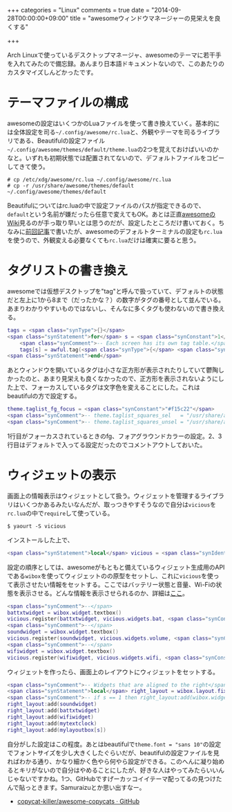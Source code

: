 +++
categories = "Linux"
comments = true
date = "2014-09-28T00:00:00+09:00"
title = "awesomeウィンドウマネージャーの見栄えを良くする"

+++

Arch Linuxで使っているデスクトップマネージャ、awesomeのテーマに若干手を入れてみたので備忘録。あんまり日本語ドキュメントないので、このあたりのカスタマイズしんどかったです。

# テーマファイルの構成

awesomeの設定はいくつかのLuaファイルを使って書き換えていく。基本的には全体設定を司る`~/.config/awesome/rc.lua`と、外観やテーマを司るライブラリである、Beautifulの設定ファイル`~/.config/awesome/themes/default/theme.lua`の2つを覚えておけばいいのかなと。いずれも初期状態では配置されてないので、デフォルトファイルをコピーしてきて使う。

```
# cp /etc/xdg/awesome/rc.lua ~/.config/awesome/rc.lua
# cp -r /usr/share/awesome/themes/default ~/.config/awesome/themes/default
```


Beautifulについてはrc.luaの中で設定ファイルのパスが指定できるので、`default`という名前が嫌だったら任意で変えてもOK。あとは正直[awesomeのWiki](http://awesome.naquadah.org/wiki/Awesome_3_configuration)見るのが手っ取り早いとは思うのだが、設定したところだけ書いておく。ちなみに[前回記事](http://chroju89.hatenablog.jp/entry/2014/09/23/190304)で書いたが、awesomeのデフォルトターミナルの設定も`rc.lua`を使うので、外観変える必要なくても`rc.lua`だけは確実に要ると思う。

# タグリストの書き換え

awesomeでは仮想デスクトップを"tag"と呼んで扱っていて、デフォルトの状態だと左上に1から8まで（だったかな？）の数字がタグの番号として並んでいる。あまりわかりやすいものではないし、そんなに多くタグも使わないので書き換える。

```lua
tags = <span class="synType">{}</span>
<span class="synStatement">for</span> s = <span class="synConstant">1</span>, screen.count() <span class="synStatement">do</span>
    <span class="synComment">-- Each screen has its own tag table.</span>
    tags[s] = awful.tag(<span class="synType">{</span> <span class="synConstant">"Firefox"</span>, <span class="synConstant">"Terminal"</span>, <span class="synConstant">"Vim"</span>, <span class="synConstant">"other"</span> <span class="synType">}</span>, s, layouts[<span class="synConstant">1</span>])
<span class="synStatement">end</span>

```


あとウィンドウを開いているタグは小さな正方形が表示されたりしていて鬱陶しかったのと、あまり見栄えも良くなかったので、正方形を表示されないようにした上で、フォーカスしているタグは文字色を変えることにした。これはbeautifulの方で設定する。

```lua
theme.taglist_fg_focus = <span class="synConstant">"#f15c22"</span>
<span class="synComment">-- theme.taglist_squares_sel   = "/usr/share/awesome/themes/default/taglist/squarefw.png"</span>
<span class="synComment">-- theme.taglist_squares_unsel = "/usr/share/awesome/themes/default/taglist/squarew.png"</span>

```


1行目がフォーカスされているときのfg、フォアグラウンドカラーの設定。2、3行目はデフォルトで入ってる設定だったのでコメントアウトしておいた。

# ウィジェットの表示

画面上の情報表示はウィジェットとして扱う。ウィジェットを管理するライブラリはいくつかあるみたいなんだが、取っつきやすそうなので自分は`vicious`を`rc.lua`の中で`require`して使っている。

```
$ yaourt -S vicious
```


インストールした上で、

```lua
<span class="synStatement">local</span> vicious = <span class="synIdentifier">require</span>(<span class="synConstant">"vicious"</span>)

```


設定の順序としては、awesomeがもともと備えているウィジェット生成用のAPIである`wibox`を使ってウィジェットのの原型をセットし、これに`vicious`を使って表示させたい情報をセットする。ここではバッテリー状態と音量、Wi-Fiの状態を表示させる。どんな情報を表示させられるのか、詳細は[ここ](http://git.sysphere.org/vicious/tree/README)。

```lua
<span class="synComment">--</span>
battxtwidget = wibox.widget.textbox()
vicious.register(battxtwidget, vicious.widgets.bat, <span class="synConstant">" Battery: <span color='#ffffff'>$2%</span> "</span>, <span class="synConstant">60</span>, <span class="synConstant">"BAT0"</span>)
<span class="synComment">--</span>
soundwidget = wibox.widget.textbox()
vicious.register(soundwidget, vicious.widgets.volume, <span class="synConstant">" Vol: <span color='#ffffff'>$1</span> "</span>, <span class="synConstant">2</span>, <span class="synConstant">"Master"</span>)
<span class="synComment">--</span>
wifiwidget = wibox.widget.textbox()
vicious.register(wifiwidget, vicious.widgets.wifi, <span class="synConstant">" Wi-Fi: <span color='#ffffff'>${ssid}</span> "</span>, <span class="synConstant">60</span>, <span class="synConstant">"wlp1s0"</span>)

```


ウィジェットを作ったら、画面上のレイアウトにウィジェットをセットする。

```lua
<span class="synComment">-- Widgets that are aligned to the right</span>
<span class="synStatement">local</span> right_layout = wibox.layout.fixed.horizontal()
<span class="synComment">-- if s == 1 then right_layout:add(wibox.widget.systray()) end</span>
right_layout:add(soundwidget)
right_layout:add(battxtwidget)
right_layout:add(wifiwidget)
right_layout:add(mytextclock)
right_layout:add(mylayoutbox[s])

```


自分がした設定はこの程度。あとはbeautifulで`theme.font = "sans 10"`の設定でフォントサイズを少し大きくしたぐらいだが、beautifulの設定ファイルを見ればわかる通り、かなり細かく色やら何やら設定ができる。このへんに凝り始めるとキリがないので自分はやめることにしたが、好きな人はやってみたらいいんじゃないですかね。1つ、GitHubですげーカッコイイテーマ配ってるの見つけたんで貼っときます。Samuraizuとか思い出すなー。


* [copycat-killer/awesome-copycats · GitHub](https://github.com/copycat-killer/awesome-copycats)




